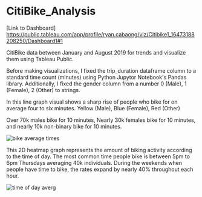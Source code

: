 # CitiBike_Analysis
[Link to Dashboard]
https://public.tableau.com/app/profile/ryan.cabaong/viz/Citibike1_16473188208250/Dashboard1#1

CitiBike data between January and August 2019 for trends and visualize them using Tableau Public.

Before making visualizations, I fixed the trip_duration dataframe column to a standard time count (minutes) using Python Jupytor Notebook's Pandas library.
Additionally, I fixed the gender column from a number 0 (Male), 1 (Female), 2 (Other) to strings.

In this line graph visual shows a sharp rise of people who bike for on average four to six minutes.
Yellow (Male), Blue (Female), Red (Other)

Over 70k males bike for 10 minutes, Nearly 30k females bike for 10 minutes, and nearly 10k non-binary bike for 10 minutes.

![bike average times](https://user-images.githubusercontent.com/79386482/173476473-728e96b4-09e3-48c5-a290-60041911384a.PNG)

This 2D heatmap graph represents the amount of biking activity according to the time of day.
The most common time people bike is between 5pm to 6pm Thursdays averaging 40k individuals.
During the weekends when people have time to bike, the rates expand by nearly 40% throughout each hour.

![time of day averg](https://user-images.githubusercontent.com/79386482/173475334-fcd85e2d-948c-4173-809a-f32732b9a786.PNG)
